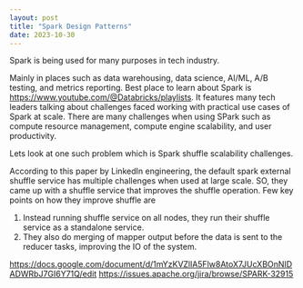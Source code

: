 ```yaml
---
layout: post
title: "Spark Design Patterns"
date: 2023-10-30
---
```


Spark is being used for many purposes in tech industry.

Mainly in places such as data warehousing, data science, AI/ML, A/B testing, and metrics reporting.
Best place to learn about Spark is https://www.youtube.com/@Databricks/playlists. It features many tech leaders talking about challenges faced working with practical use cases of Spark at scale.
There are many challenges when using SPark such as compute resource management, compute engine scalability, and user productivity.

Lets look at one such problem which is Spark shuffle scalability challenges.

According to this paper by LinkedIn engineering, the default spark external shuffle service has multiple challenges when used at large scale. SO, they came up with a shuffle service that improves the shuffle operation.
Few key points on how they improve shuffle are
1. Instead running shuffle service on all nodes, they run their shuffle service as a standalone service.
2. They also do merging of mapper output before the data is sent to the reducer tasks, improving the IO of the system.

https://docs.google.com/document/d/1mYzKVZllA5Flw8AtoX7JUcXBOnNIDADWRbJ7GI6Y71Q/edit
https://issues.apache.org/jira/browse/SPARK-32915

